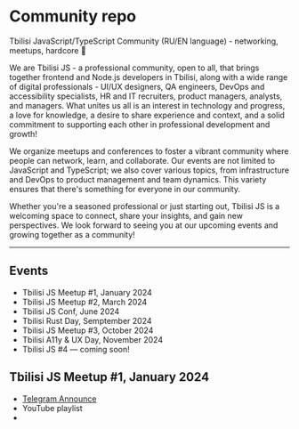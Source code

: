 # Community repo

Tbilisi JavaScript/TypeScript Community (RU/EN language) - networking, meetups, hardcore 🤟

We are Tbilisi JS - a professional community, open to all, that brings together frontend and Node.js developers in Tbilisi, along with a wide range of digital professionals - UI/UX designers, QA engineers, DevOps and accessibility specialists, HR and IT recruiters, product managers, analysts, and managers. What unites us all is an interest in technology and progress, a love for knowledge, a desire to share experience and context, and a solid commitment to supporting each other in professional development and growth!

We organize meetups and conferences to foster a vibrant community where people can network, learn, and collaborate. Our events are not limited to JavaScript and TypeScript; we also cover various topics, from infrastructure and DevOps to product management and team dynamics. This variety ensures that there's something for everyone in our community.

Whether you're a seasoned professional or just starting out, Tbilisi JS is a welcoming space to connect, share your insights, and gain new perspectives. We look forward to seeing you at our upcoming events and growing together as a community!

---

## Events

- Tbilisi JS Meetup #1, January 2024
- Tbilisi JS Meetup #2, March 2024
- Tbilisi JS Conf, June 2024
- Tbilisi Rust Day, Semptember 2024
- Tbilisi JS Meetup #3, October 2024
- Tbilisi A11y & UX Day, November 2024
- Tbilisi JS #4 — coming soon!

## Tbilisi JS Meetup #1, January 2024

- [Telegram Announce](https://t.me/tbilisi_js/7)
- YouTube playlist
- 
